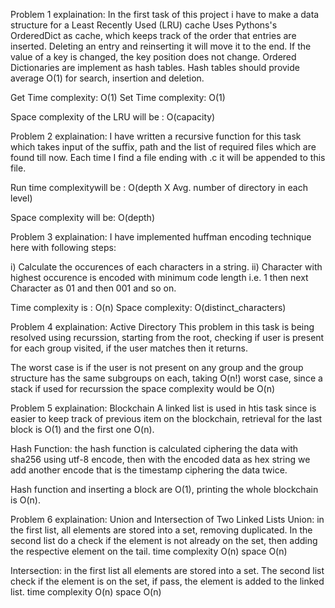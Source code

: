 Problem 1 explaination:
In the first task of this project i have to make a data structure for a Least Recently Used (LRU) cache
Uses Pythons's OrderedDict as cache, which keeps track of the order that
entries are inserted. Deleting an entry and reinserting it will move it to the end.
If the value of a key is changed, the key position does not change. Ordered Dictionaries are implement as hash tables. Hash tables should provide average O(1) for search, insertion and deletion. 

Get Time complexity: O(1) 
Set Time complexity: O(1)
 
Space complexity of the LRU will be : O(capacity)


Problem 2 explaination:
I have written a recursive function for this task which takes input of the suffix, path and the list of required files which are found till now. Each time I find a file ending with .c it will be appended to this file.

Run time complexitywill be : O(depth X Avg. number of directory in each level)

Space complexity will be: O(depth)



Problem 3 explaination: 
I have implemented huffman encoding technique here with following steps:

i) Calculate the occurences of each characters in a string. ii) Character with highest occurence is encoded with minimum code length i.e. 1 then next Character as 01 and then 001 and so on.

Time complexity is : O(n) Space complexity: O(distinct_characters)


Problem 4 explaination:
Active Directory This problem in this task is being resolved using recurssion, starting from the root, checking if user is present for each group visited, if the user matches then it returns.

The worst case is if the user is not present on any group and the group structure has the same subgroups on each, taking O(n!) worst case, since a stack if used for recurssion the space complexity would be O(n)


Problem 5 explaination:
Blockchain A linked list is used in htis task since is easier to keep track of previous item on the blockchain, retrieval for the last block is O(1) and the first one O(n).

Hash Function: the hash function is calculated ciphering the data with sha256 using utf-8 encode, then with the encoded data as hex string we add another encode that is the timestamp ciphering the data twice.

Hash function and inserting a block are O(1), printing the whole blockchain is O(n).


Problem 6 explaination:
Union and Intersection of Two Linked Lists Union: in the first list, all elements are stored into a set, removing duplicated. In the second list do a check if the element is not already on the set, then adding the respective element on the tail. time complexity O(n) space O(n)

Intersection: in the first list all elements are stored into a set. The second list check if the element is on the set, if pass, the element is added to the linked list. time complexity O(n) space O(n)
